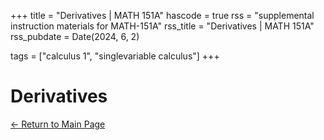+++
title = "Derivatives | MATH 151A"
hascode = true
rss = "supplemental instruction materials for MATH-151A"
rss_title = "Derivatives | MATH 151A"
rss_pubdate = Date(2024, 6, 2)

tags = ["calculus 1", "singlevariable calculus"]
+++

# Derivatives

[$\leftarrow$ Return to Main Page](../)
